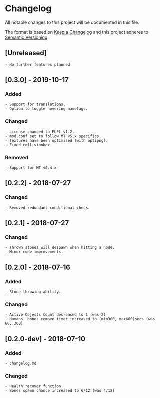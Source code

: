 # Changelog
All notable changes to this project will be documented in this file.

The format is based on [Keep a Changelog](http://keepachangelog.com/en/1.0.0/)
and this project adheres to [Semantic Versioning](https://semver.org/).


## [Unreleased]

	- No further features planned.



## [0.3.0] - 2019-10-17
### Added

	- Support for translations.
	- Option to toggle hovering nametags.

### Changed

	- License changed to EUPL v1.2.
	- mod.conf set to follow MT v5.x specifics.
	- Textures have been optimized (with optipng).
	- Fixed collisionbox.

### Removed

	- Support for MT v0.4.x



## [0.2.2] - 2018-07-27
### Changed

	- Removed redundant conditional check.



## [0.2.1] - 2018-07-27
### Changed

	- Thrown stones will despawn when hitting a node.
	- Minor code improvements.



## [0.2.0] - 2018-07-16
### Added

	- Stone throwing ability.

### Changed

	- Active Objects Count decreased to 1 (was 2)
	- Humans' bones remove timer increased to (min300, max600)secs (was 60, 300)



## [0.2.0-dev] - 2018-07-10
### Added

	- changelog.md

### Changed

	- Health recover function.
	- Bones spawn chance increased to 6/12 (was 4/12)

